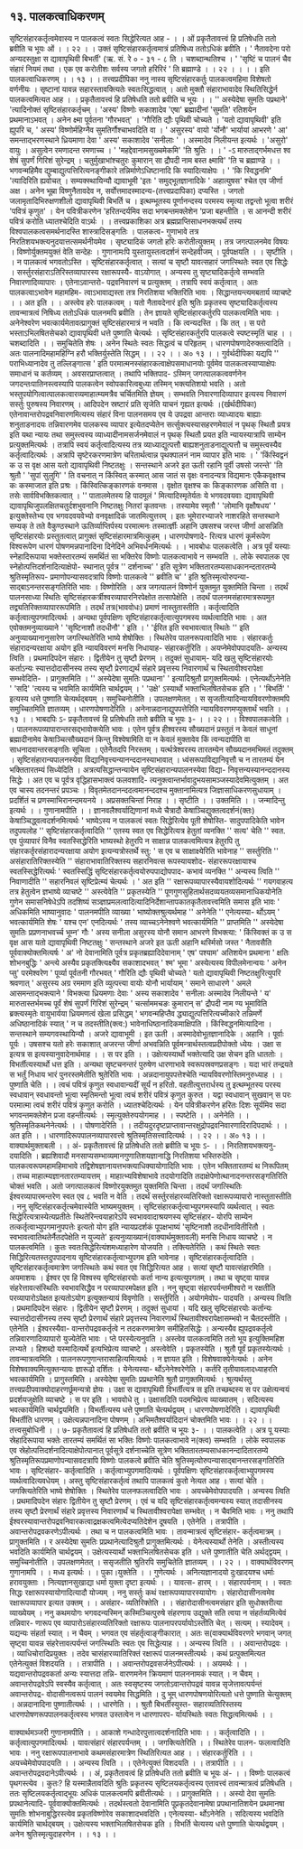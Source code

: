 ## १३. पालकत्वाधिकरणम्
सृष्टिसंहारकर्तृत्वमेवास्य न पालकत्वं स्वतः सिद्धेरित्यत आह -
। । ओं प्रकृतैतावत्त्वं हि प्रतिषेधति ततो ब्रवीति च भूयः ओं । । २२ । ।
उक्तं सृष्टिसंहारकर्तृत्वमात्रं प्रतिषिध्य ततोऽधिकं ब्रवीति ।
' नैतावदेना परो अन्यदस्तुक्षा स द्यावापृथिवी बिभर्ती' (ऋ. सं. रे ० - ३१ -
८ ति । चशब्दान्थतिश्च ।
' 'सृष्टिं च पालनं चैव संहारं नियमं तथा ।
एक एव करोतीशः सर्वस्य जगतो हरिरिरं ' ति ब्रह्माण्डे । । २२ । ।
। । इति पालकत्वाधिकरणम् । । १३ । ।
तत्त्वप्रदीपिका
ननु नास्य सृष्टिसंहारकर्तुः पालकत्वमहिमा विशेषतो वर्णनीयः । सृष्टानां यावन्न
सहारस्तावक्त्यितेः स्वतःसिद्धत्वात् । अतो मुक्तौ संहाराभावादेव स्थितिसिद्धेर्न पालकत्वमित्यत
आह । । प्रकृतैतावत्त्वं हि प्रतिषेधति ततो ब्रवीति च भूयः । । '' अस्येदेषा सुमतिः
पप्रथाने' 'त्यादिनोक्तं सृष्टिसंहारकर्तृचम् । 'अस्य' विष्णोः सकाशादेव 'एषा' ब्रह्मादीनां 'सुमति'
रतिशयेन प्रथमानाऽभवत् । अनेन क्ष्मा पूर्वतना 'गौरभवत्' । 'गौरिति द्यौः पृथिवी चोच्यते ।
'यतो द्यावापृथिवी' इति ह्युपरि च, ' अस्य' विष्णोर्महिग्नैव सुमतिर्गौश्चाभवदिति वा । ' असुरस्य'
वायो 'र्योनौ' भार्यायां आभरणे ' आ' समन्ताद्भरणस्थाने ध्रियमाणा देवा ' अस्य' सकाशादेव
'सनीलाः ' । अस्मादेव निलीयन्त इत्यर्थः । 'असुरो' वायुः । असुत्वेन रमणादन्त रमणाच्च ।
' 'महद्देवानामसुख्चमेकमि' 'ति श्रुतिः । ।
' -ऽ मारुताद्गर्भमधत्त श्व शेषं सुपर्णं गिरिशं सुरेन्द्रम् ।
चतुर्मुखाभांश्चतुरः कुमारान् सा द्रौपदी नाम बस्त क्ष्मावि' 'ति च ब्रह्माण्डे । ।
भगवन्महिमैव द्युम्बाद्युत्पत्तिरित्यनङ्गीकारे तन्निर्माणेऽधिष्टानादि कि स्यादित्याक्षेपः । ' 'कि
स्विद्धनमि' 'त्यादिरिति ह्यवोचत् । सम्यक्स्थायिन्यौ द्यावाभूमी 'इतः ' समुद्भूतज्ञानादिके
' अहात्युषस' श्चेत एव जीर्णा अक्ष । अनेन भूम्रा विष्णुनैतावदेव न, सर्वोत्तमादस्मादन्य-(तत्त्वप्रदापिका)
दप्यस्ति । जगतो जलामृतादिभिरुक्षणशीलो द्यावापृथिवी बिभर्ति च । इत्थम्भूतस्य पूर्णानन्दस्य
परमस्य स्मृत्या तद्वन्तो भूत्वा शरीरं 'पवित्रं कृणुत' । येन पवित्रीकरणेन 'हरितन्दर्यमिव सदा
भगबन्तमक्लेशेन 'प्रजा बहन्तीति । स आनन्दी शरीरं पवित्रं करोति ध्यातश्चेदिति वाऽर्थः । ।
तत्त्वप्रकाशिका
अत्र ब्रह्मप्राप्तिसाधनभक्त्यर्थं तस्य विश्वपालकत्वसमर्थनादस्ति शास्त्रादिसङ्गतिः । पालकत्व-
गुणाभावे तत्र निरतिशयभक्त्यनुदयात्तत्समर्थनीयमेव । सृष्ट्यादिकं जगतो हरिः करोतीत्युक्तम् ।
तत्र जगत्पालनमेव विषयः । विष्णोर्युक्तमयुक्तं वेति सन्देहः । गुणानामःपि युस्तायुस्तत्वदर्शनं
सन्देहवीजम् । पूर्वपक्षयति । । सृष्टीति । । न पालकत्वं भगवतोऽस्ति । सृष्टिसंहारकर्तृत्वात् । सत्यां
च सृष्टौ यावत्सहारं जगत्स्थितेः स्वत एव सिद्धेः । सर्स्तुरसंहाराऽतिरिस्तव्यापारस्य रक्षारूपस्यै-
वाऽयोगात् । अन्यस्य तु सृष्ट्यादिकर्तृत्वे सम्भवति निवारणादिव्यापारः । एतेनाऽवान्तरो-
पद्रवनिवारणं च प्रत्युक्तम् । तत्रापि स्वयं कर्तृत्वात् । अतः पालकत्वाऽभावेन महामहिम-
त्वाऽभावाद्यस्ता तत्र निरतिशया भक्तिरिति भावः ।
सिद्धान्तयन्त्यमबतार्य व्याचष्टे । । अत इति । । अस्त्वेव हरेः पालकत्वम् । यतो नैतावदेनारं
इति श्रुतिः प्रकृतस्य सृष्ट्यादिकर्तृत्वस्य तावन्मात्रत्वं निषिध्य ततोऽधिकं पालनमपि ब्रवीति । तेन
ज्ञायते सृष्टिसंहारकर्तुरपि पालकत्वमिति भावः । अनेनेश्वरेण भवत्कार्यमेतावत्प्रागुक्तं
सृष्टिसंहारमात्रं न भवति । कि त्वन्यदस्ति । कि तत् । स परो भस्ताऽभिलषितसेचको
द्यावापृथिवी धत्ते पुष्णाति चेत्यर्थः । सृष्टिसंहारकर्तुरपि पालकत्वे स्पष्टस्मृतिं चाह । । चशब्दादिति
। । समुचितेति शेषः । अनेन स्थितेः स्वतः सिद्धत्वं च परिहृतम् । धारणपोषणादेरुक्तत्वादिति ।
अतः पालनादिमहामहिग्नि हरौ भक्तिर्युस्तेति सिद्धम् । । २२ । । अ० १३ । ।
गुर्वर्थदीपिका
यद्यपि '' पराभिध्यानादेव तु तल्लिङ्गात्स ' इति परमात्मनस्संहारकत्वाक्षेपसमाधानयोः
पूर्वमेव पालकत्वस्याप्याक्षेपः समाधानं च कर्तव्यम् । अवसरप्राप्तत्वात् । तथापि भक्तिपाद-
ऽस्मिन् जगत्पालकत्ववर्णनेन जगदन्तःपातिनस्त्वस्यापि पालकत्वेन स्वोपकारित्वबुध्या
तस्मिन् भक्त्यतिशयो भवति । अतो भस्तुपयोगित्वात्पालकत्वारव्यमाहात्म्यमत्रैव
चर्चितमिति ज्ञेयम् । सम्भवति निवारणादिव्यापार इत्यस्य निवारणं सर्स्तुः पुरुषस्य
निवारणम् । आदिपदेन स्रष्टारं प्रति सृजेति याचनं गृह्यत इत्यर्थः ।(र्खर्थदीपिका)
एतेनावान्तरोपद्रवनिवारणमित्यस्य संहारं विना पालनसमय एव ये उपद्रवा आन्तराः
व्याध्यादयः बाह्याः शनुताडनादयः तन्निवारणमेव पालकस्य व्यापार इत्येतदप्येतेन
सर्त्सुक्त्यस्यासहरणमेवालं न पृथक् स्थितौ प्रयत्र इति यथा न्यायः तथा समुस्त्वस्य
व्याध्यादीनामसर्जनमेवालं न पृथक् स्थितौ प्रयत इति न्यायस्यात्रापि साम्येन
प्रत्युक्तमित्यर्थः । तत्रापि स्वयं कर्तृत्वादित्यस्य तत्र व्याध्याद्युत्पत्तौ बाह्यशनुताडनाद्युत्पत्तौ
च समुस्त्वस्यैव कर्तृत्वादित्यर्थः । अत्रापि सृष्टेरकरणमात्रेण चरितार्थत्वान्न पृथक्पालनं नाम
व्यापार इति भावः । ' 'किंस्विद्वनं क उ स वृक्ष आस यतो द्यावापृथिवी निष्टतक्षुः ।
सन्तस्थाने अजरे इत ऊती रहानि पूर्वी उषसो जरन्ते' 'ति श्रुतौ ' 'सुपां सुलुगि' ' ति
वचनात् न किंस्वित् कस्मात् आस जातं स वृक्षः वनादन्यत्र विद्यमानः एकैकवृक्षश्च कः
कस्माजात इति प्रश्रः । किंस्वित्किङ्कारणकं वनमास । वृक्षोत वृक्षश्च कः किङ्कारणक
असिति वा । तसेः सार्वविभक्तिकत्वात् । '' पातालमेतस्य हि पादमूलं ' मित्यादिस्मृतेर्यतः
ये भगवदवयवाः द्यावापृथिवी द्यावापृथिजुपलक्षितचतुर्दशभुवनानि निष्टतक्षुः नितरां
कृतवन्तः । तस्यामेव स्मृतौ ' 'लोमानि वृक्षौषधय' ' इत्युक्तेस्तेभ्य एव भगवदवयवेभ्यो
वनवृक्षादिकं जातमित्युत्तरम् । इतः भूमेरारभ्याजरे नाशरहिते सन्तस्थाने सम्यक् ते तते
वैकुण्ठस्थाने ऊतिर्व्याप्तिर्पस्य परमात्मनः तस्मार्त्ज्ञीः अहानि उषसश्च जरन्त जीर्णा
आसन्निति सृष्टिसंहारयोः प्रस्तुतत्वात् प्रागुक्तं सृष्टिसंहारमात्रमित्कुहम् । धारणपोषणादे-
रित्यत्र धारणं कूर्मरूपेण विश्वरूपेण धारणं पोषणमन्नपानादिना दिनेदिने
अभिवर्धनमित्यर्थः । ।
भावबोधः
पालकत्वेति । अत्र पूर्वं यस्याः स्नेहादिरूपाया भक्तेस्तारतम्यं समर्थितं सा भक्तिरेव
विष्णोः पालकत्वाभावे न सम्भवति ।. लोके स्वपालक एव स्नेहोत्पत्तिदर्शनादित्याक्षेपो-
स्थानात् पूर्वत्र '' दर्शनाच्च' ' इति सूत्रेण भक्तितारतम्यसाधकानन्दतारतम्ये श्रुतिस्मृतिरूप-
प्रमाणोपन्यासवदत्रापि विष्णोः पालकत्वे '' ब्रवीति च' ' इति श्रुतिस्मृत्योरुपन्या-
साद्बाऽनन्तरसङ्गतिरिति भावः । विष्णोरिति । अत्र जगत्पालनं विष्णोर्न युक्तमुत
युक्तमिति चिन्ता । तदर्थं पालनसाध्या स्थितिः सृष्टिसंहारकर्त्रीश्वरव्यापारनिरपेक्षोत
तत्सापेक्षेति । तदर्थं पालनमसंहारमात्ररूपमुत तद्व्यतिरिक्तव्यापाररूपमिति । तदर्थं तत्र(भाववोधः)
प्रमाणं नास्तुतास्तीति । कर्तृत्वादिति कर्तृत्वात्युपगमादित्यर्थः । अन्यथा पूर्वपक्षिणः
सृष्टिसंहारकर्तृत्वात्युपगमस्य व्यर्थत्वादिति भावः । अत एवोक्तमनुव्याख्याने ' 'सृष्टिनाशौ
तदधीनौ' ' इति । ' 'ईरित इति स्वभावत्वात् स्थितेः '' इति अनुव्याख्यानानुसारेण
जगत्स्थितेरिति भाष्ये शेषोक्तिः । स्थितेरेव पालनरूपत्वादिति भावः । संहारकर्तुः
संहारादन्यरक्षाया अयोग इति न्यायविवरणं मनसि निधायाह- संहारकर्तुरिति ।
अयप्नेमेवोपपादयति- अन्यस्य त्विति । प्रथमादिपदेन संहारः । द्वितीयेन तु सृष्टौ प्रेरणम् ।
तदुक्तं सुधायाम्- यदि खलु सृष्टिसंहारयोः कर्ताऽन्यः स्यात्तदोदासीनस्य तस्य सृष्टौ
प्रेरणाद्यर्थं संहारे प्रवृत्तस्य निवारणार्थं च स्थितावीश्वरापेक्षा सम्भवेदिति- । प्रागुक्तमिति ।
'' अस्येदेषा सुमतिः पप्रथाना' ' इत्यादिश्रुतौ प्रागुक्तमित्यर्थः । एनेत्यर्थोऽनेनेति
' 'सदि' 'त्यस्य च भवमिति कार्यमिति चार्थद्वयम् । ' 'उक्षे' ऽस्यार्थो भक्ताभिलषितसेचक
इति । ' 'बिभर्ति' ' इत्यस्य धत्ते पुष्णाति चेत्यर्थद्बयम् । समुच्चिनोतीति । उपलक्षणमेतत् ।
स सृजतीत्यादिन्यायविवरणोक्तमपि समुच्चितमिति ज्ञातव्यम् । धारणपोषणादेरिति ।
अनेनान्नदानाद्युपपत्तेरिति न्यायविवरणमप्युक्तार्थं भवति । । १३ । ।
भाबदपिः
ऽ- प्रकृतैतावत्त्वं हि प्रतिषेधति ततो ब्रवीति च भूयः ३- । । २२ । । विश्वपालकत्वेति
। । पालनरूपव्यापारान्तरसद्भावोक्त्येति भावः । एतेन पूर्वत्र हीश्वरस्य सौख्यदानं प्रस्तुतं न
केवलं साधूनां ब्रह्मादीनामेव केषाञ्चित्सौख्यदानं किन्तु विश्वेषामिति वा न केवलं मुक्तावेव
किं त्वन्यदापीति वा साधनादवान्तरसङ्गतिः सूचिता । एतेनैतदपि निरस्तम् ।
यर्त्थत्रेश्वरस्य तारतम्येन सौख्यदानमभिमतं तदुक्तम् । सृष्टिसंहारान्यपालनस्येवा
विद्यानिवृत्त्यन्यानन्ददानस्याभावात् । ध्वंसरूपाविद्यानिवृत्तौ च न तारतम्यं येन
भक्तितारतम्यं सिध्येदिति । अत्रत्यसिद्धान्तन्यायेन सृष्टिसंहारान्यपालनस्येवा विद्या-
निवृत्तन्यस्यानन्ददानस्य सिद्धेः । अत एव च पूर्वत्र वृद्धिहासभाक्त्वं फलवशादि-
त्यनुक्त्वान्तर्भावादुभयसामञ्जस्यादेवमित्युक्तम् । अत एव चास्य तदनन्तरं प्रपञ्चः ।
विवृतमेतदानन्ददत्वमानन्ददश्च मुक्तानामित्यत्र जिज्ञासाधिकरणसुधायाम् । प्रदर्शितं च
प्रणस्माभिरानन्दमयनये । अप्रसक्तचिन्तां निराह । । सृष्टीति । । उक्तमिति । । जन्मादिन्तु
इत्यर्थः । । गुणानामपीति । । ज्ञानवलैश्वर्याद्यिणानां मध्ये चैत्रादौ केषाञ्चिद्युक्तत्वदर्शनं(क्तः)
केषाञ्चिद्ध्वत्वदर्शनमित्यर्थः ' भाष्येऽस्य न पालकत्वं स्वतः सिद्धेरित्येव पूती शेषोस्ति-
सादुपपादिकेति भावेन तदुपयलोह '' सृष्टिसंहारकर्तृत्वादिति '' एतस्य स्वत एव
सिद्धेरित्यत्र हेतुतां व्यनक्ति '' सत्य' चेति '' स्वत. एव पुंव्यापारं विनैव स्वतस्सिद्धेरिति
भाष्यस्थो हेतुरपि न साक्षान्न पालकत्वमित्यत्र हेतुरपि तु संहारकर्तृरसंहारादन्यरक्षाया
अयोग इत्यन्यत्रोस्तर्थे स्तु: ' स एव च साक्षाक्ष्येरिति भावेनाह '' सर्स्तुरिति ''
असंहारातिरिक्तस्येति '' संहाराभावातिरिक्तस्य सहारनिवत्स रूपस्यायशोद-
संहाररूपरक्षायाश्च स्वतस्सिद्धेरित्यर्थः ' स्वतस्सिद्धिं सृष्टिसंहारकर्तृत्वयोरुपपाद्योपपाद-
कभावं व्यनक्ति '' अन्यस्य त्विति '' निवाणादीति '' सहारनिवलं सृष्टिप्रेत्म्यं चेत्यर्थः
। ' अत इति '' रक्षारूपव्यापारस्यैवायशोदित्यर्थः ''
गयगवाहत्य तत्र हेतुत्वेन ज्ञभाष्ये व्याचष्टे '' अस्त्येवेति '' प्रकृतस्येति ''
पूणगुणसुहितार्थसदव्ययतव्यसमानाधिकयोनेति गुणेन समासनिषेधेऽपि तदशिष्यं
सञ्ज्ञाप्रमलत्वादित्यादिनिर्देशान्तापकातकृतैतावत्त्वमिति समास इति भावः ' अधिकमिति
भाष्यानुवादः ' पालनमपीति व्याख्या ' भाष्योक्तश्रुत्यर्थमाह '' अनेनेति '' एनेत्यस्या-
र्थोऽयम् ' भवत्कार्यमिति शेषः ' यश्च एन' एनदित्यर्थः ' तस्य व्याच्चऽनेनेश्वणे
भवत्कार्यमिति '' प्राप्तमिति '' अस्येदेषा सुमतिः प्रप्रणनाभवर्च्च भूम्न' गौः ' अस्य
सनीला असुरस्य योनौ समान आभरणे विभक्त्या: ' किंस्विक्तं क उ स वृक्ष आस यतो
द्यावापृथिवी निष्टतक्षुः ' सन्तस्थाने अजरे इत ऊती अहानि थर्स्मिसो जस्त '
नैतावसैति पूर्ववाक्योक्तमित्यर्षः ' अ' नो देवानामिति पूर्वत्र प्रकृतब्रह्यादिदेवानाम् ' एष'
पश्याम' अतिशयेन प्रथमाना ' क्षतिः शोभनबुद्धिः ' अन्त्ये अस्यैव प्रकृतक्त्यिक्ष्यैव
सकाशादभवत् ' श्म' भूमा ' अस्येत्यस्य विपीलमेनान्वयः ' अनेन प्सु' परमेश्वरेण '
पूर्व्या पूर्वतनी गौरभवत् ' गौरिति द्यौः पृथिवी चोच्यते ' यतो द्यावापृथिवी
निष्टतक्षुरित्युपरि श्रवणात् ' असुरस्य अग्र रममाण इति व्युत्पत्त्या वायोः योनौ
भार्यायाम् ' समाने साधारणे ' अमले आसमन्ताद्भक्त्याने ' विभक्त्या ध्रियमणाः
देवाः ' अस्य सकाशादेव ' सनीलाः अस्मादेव निलीयन्ते ' य' मारुतास्तर्भमच्च पूर्वं शेषं
सुपर्णं गिरिशं सुरेन्द्रम् ' चर्त्साममचङः कुमारान् स' द्रौपदी नाम ण्य भूमाविति
ब्रक्त्यस्मृतेः वायुभार्यया ध्रियमणत्वं खेला प्रसिद्धम् ' भगवन्महिप्तैव
द्ध्याद्युत्पत्तिरित्यच्मीकारे तन्निमर्णे अधिष्ठानादिकं स्यात् ' न च तदस्तीति(क्त्व:)
भावेनाधिष्ठानादिकमाक्षिपति । किंस्विद्धनमित्यादिना । सन्तस्थाने सम्यगवस्थायिन्यौ ।
अजरे द्यावाभूमी । इत ऊती । अस्मादेवोभूतज्ञानादिके । अहानि । पूर्वाः पूर्यः ।
उषसश्च यतो हरेः सकाशात् अजरन्त जीर्णा अभवन्निति पूर्वमन्त्रार्थस्तत्वप्रदीपोक्तो
ध्येयः । उक्षा स इत्यत्र स इत्यस्यानुवादेनार्थमाह । । स पर इति । । उक्षेत्यस्यार्थो
भक्तेत्यादि उक्ष सेचन इति धाततोः । विभर्तीत्यस्यार्थो धत्त इति । अन्यथा सृष्टचनन्तरं
पुरुषेण धारणाभावे स्वरूपस्रवणप्रसङ्गः । यदा भारं तन्द्रयते स भर्तुं निधाय भारं
पुनरस्तमेतीति श्रुतेरिति भावः । अन्नदानायुपपत्तेश्चेति न्यायविवरणोस्तिमनुरुध्याह । ।
पुष्णाति चेति । । त्वचं पवित्रं कृणुत स्वधावान्यदीं सूर्यं न हरितो. वहतीत्युत्तरार्धस्य तु
इत्थम्भूतस्य परस्य स्वधावान् स्वधावन्तो भूत्वा स्मृतिमन्तो भूत्वा त्वचं शरीरं पवित्रं कृणुत
कुरुत । यद्वा स्वधावान् सुखवान् स परः परमात्मा त्वचं शरीरं पवित्रं कृणुत करोति ।
ध्यातश्चेदित्यर्थः । येन पवित्रीकरणेन हरितः दिशः सूर्यमिव सदा भगवन्तमक्लेशेन प्रजा
वहन्तीत्यर्थः । स्मृत्युक्तेरुपयोगमाह । । स्पष्टेति । । अनेनेति । । श्रुतिस्मृतिकथनेनेत्यर्थः । ।
पोषणादेरिति । । तदीयदुरदृष्टप्राप्तावान्तरक्षुद्रोपद्रवनिवारणादिरादिपदार्थः । । अत इति । ।
धारणादिरूपपालनव्यापारवत्त्वे श्रुतिस्मृतिसत्त्वादित्यर्थः । । २२ । । अ० १३ । ।
वाक्यार्थमुक्ताबली
। । अं- प्रकृतैतावत्त्वं हि प्रतिषेधति ततो ब्रवीति च भूयः ऽ- । । निरतिशयभक्त्यनु-
दयादिति । ब्रह्यशिवादौ मनसाप्यसम्भाव्यमानगुणातिशयज्ञानाद्धि निरतिशया भस्तिरुदेति ।
पालकत्वरूपमहामहिमाभावे तद्विशेषज्ञानायत्तभक्त्याधिक्यायोगादिति भावः । एतेन
भक्तितारतम्यं थ निरूपितम् । तच्च माहात्म्यज्ञानतारतम्यायत्तम् । माहात्भ्यविशेषाभावे
तदयोगादिति तदाक्षेपेणोत्थानादनन्तरसङ्गतिरिति चोक्तं भवति । अतो जगत्पालकत्वं
विष्णोरयुक्तमुत युक्तमिति चिन्ता । तदर्थं जगत्स्थितिः ईश्वरव्यापारमन्तरेण स्वत एव ८
भवति न वेति । तदर्थं सर्स्तुरसंहारव्यतिरिक्तो रक्षारूपव्यापारो नास्तुतास्तीति । ननु
सृष्टिसंहारकर्तृत्चमेवास्येति भाष्यमयुक्तम् । सृष्टिसंहारकर्तृत्वाभ्युपगमस्यापि व्यर्थत्वात् ।
स्वतः सिद्धेरित्यत्रास्येत्यप्रतीतेः स्थितेरिन्त्वयाहारेऽपि स्वभाववादाश्रयणस्य सृष्टिसंहार-
योरपि साम्येन तत्कर्तृत्वाभ्युपगमानुपपत्तेः इत्यतो योग इति न्यायप्रदर्शकं पूपक्षभाष्यं
'सृष्टिनाशौ तदधीनावितीरितौ । स्वभावत्वातिथतेर्नैतदपेक्षेति न युज्यते' इत्यनुव्याख्यानं(वाक्यार्थमुक्तावली)
मनसि निधाय व्याचष्टे । न पालकत्वमिति । कुतः स्वतःसिद्धेरित्यंशमध्याहारेण योजयति ।
तक्त्यितेरिति । कथं स्थितेः स्वतः सिद्धिरित्यतस्तदुपपादनाय सृष्टिसंहारकर्तृत्वाभ्युपगम
इति भावेनाह । सृष्टिसंहारकर्तृत्वादिति । सृष्टिसंहारकर्तृत्वमात्रेण जगत्स्थितेः कथं स्वत एव
सिद्धिरित्यत आह । सत्यां सृष्टौ यावत्संहारमिति । अयमाशयः । ईश्वर एव हि विश्वस्य
सृष्टिसंहारयोः कर्ता नान्य इत्यत्युपगतम् । तथा च सृष्ट्वा यावन्न संहरेत्तावत्संस्थितिः
स्वभावसिद्धैव न परव्यापारमपेक्षत इति । ननु सृष्ट्वा संहारपर्यन्तमीश्वरो न रक्षतीति
परव्यापारोऽपेक्षत इत्यतोऽयोग इत्युक्तन्यायं विवृणोति । सर्स्तुरिति । अयोगमेवोप-
पादयति । अन्यस्य त्विति । प्रथमादिपदेन संहारः । द्वितीयेन सृष्टौ प्रेरणम् । तदुक्तं
सुधायां । यदि खलु सृष्टिसंहारयोः कर्तान्यः स्यात्तदोदासीनस्य तस्य सृष्टौ प्रेरणार्थं संहारे
प्रवृत्तस्य निवारणार्थं स्थितावीश्वरापेक्षासम्भवो न चैतदस्तीति । एतेनेति । ईश्वरस्यैवा-
वान्तरोपद्रवकर्तृत्वे न तदकरणमात्रेण समीहितसिद्धेः । अन्यस्यैव ह्युपद्रवकर्तृत्वे
तन्निवारणादिव्यापारो युज्येतेति भावः ।
प्ते परस्येत्यनुवति । अस्त्वेव पालकत्वमिति ततो भूय इत्युक्तिमहिश लभ्यते ।
हिशब्दो यस्मादित्यर्थे इत्यभिप्रेत्य व्याचष्टे । अस्त्वेवेति । प्रकृतस्येति । श्रुतौ पूर्वं
प्रकृतस्येत्यर्थः । तावन्मात्रत्वमिति । पालनरूपगुणान्तरासाहित्यमित्यर्थः । न ज्ञायत इति ।
विशेषवाक्येनेत्यर्थः । अनेन विशेषवाक्यमित्युक्तन्यायः ज्ञारूढो दर्शितः । येनेत्यस्या-
र्थोऽनेनेश्वरेणेति । कर्तरि तृतीयावलादध्याहरति भवत्कार्यमिति । प्रागुस्तमिति । अस्येदेषा
सुमतिः प्रप्रथानेति श्रुतौ प्रागुक्तमित्यर्थः । श्रुत्यर्थस्तु तत्त्वप्रदीपवाक्योदाहरणर्छूमन्यत्रो
ज्ञेयः । उक्षा स द्यावापृथिवी विभर्तीत्यत्र स इति तच्छब्दस्य स पर उक्षेत्यन्वयं
प्रदर्शयजुक्षेति व्याचष्टे । स पर इति । भाववोधे तु । उक्षासदिति पदमभिप्रेत्य व्याख्यातम् ।
सदित्यस्य भवत्कार्यमिति चार्थद्वयमिति । विभर्तीत्यस्य धत्ते पुष्णाति चेत्यर्थद्वयम् ।
धारणपोषणादेरिति । द्यावापृथिवी बिभर्तीति धारणम् । उक्षेत्यन्नपानादिना पोषणम् ।
अभिमतैश्वर्यादिदानं चोक्तमिति भावः । । २२ । ।
तत्त्वसुबोधिनी
। । ७- प्रकृतैतावत्वं हि प्रतिषेधति ततो ब्रवीति च भूयः ३- । । पालकत्वेति । अत्र पू
यस्याः स्रेहादिरूपाया भक्तेः तारतम्यं समर्थितं सा भक्तिः विष्णोः पालकत्वाभावे न(क्त्व)
सम्भवति । लोके स्वपालक एव स्रेहोत्पत्तिदर्शनादित्याक्षेपोत्पानात् पूर्वसूत्रे दर्शनाच्चेति
सूत्रेण भक्तितारतम्यसाधकानन्दादितारतम्ये श्रुतिस्मृतिरूपप्रमाणोपन्यासवदत्रापि विष्णोः
पालकत्वे ब्रवीति चेति श्रुतिस्मृत्योरुपन्यासाद्बानन्तरसङ्गतिरिति भावः । सृष्टिसंहार-
कर्तृत्वादिति । कर्तृत्वाभ्युपगमादित्यर्थः । पूर्वपक्षिणः सृष्टिसंहारकर्तृत्वाभ्युपगमस्य
व्यर्थत्वादित्यवधेयम् । अस्तु सृष्टिसंहारकर्तृत्वं तथापि पालकत्वं कुतो नेत्यत आह । सत्यां
चेति । जगक्त्यितेरिति भाष्ये शेषोक्तिः । स्थितेरेव पालनफलत्वादिति भावः ।
अयच्चेमेवोपपादयति । अन्यस्य त्विति । प्रथमादिपदेन संहारः द्वितीयेन तु सृष्टौ प्रेरणम् ।
एवं च यदि सृष्टिसंहारकर्तृत्वमन्यस्य स्यात् तदासीनस्य तस्य सृष्टौ प्रेरणार्थं संहारे
प्रवृत्तस्य निवारणार्थं च स्थितावीश्वरापेक्षा सम्भवेत् । न चैवमिति भावः । ननु तथापि
ईश्वरस्यावान्तरोपद्रवनिवारकत्वाद्रक्षकत्वमित्येदप्यतिदेशेन दूषयति । एतेनेति । तत्रापीति ।
अवान्तरोपद्रवकरणेऽपीत्यर्थः । तथा च न पालकत्वमिति भावः । तावन्मात्रत्वं सृष्टिसंहार-
कर्तृत्वमात्रम् । प्रागुक्तमिति । र अस्येदेषा सुमतिः प्रप्रथानेत्यादिश्रुतौ प्रागुक्तमित्यर्थः ।
येनेत्यस्यार्थो तेनेति । अस्तीत्यस्य भवदिति कार्यमिति चार्थद्वयम् । उक्षेत्यस्यार्थो
भक्ताभिलषितसेचक इति । धत्ते पुष्णातीति चेति अर्थद्द्वयम् । समुच्चिनोतीति ।
उपलक्षणमेतत् । ससृजतीति श्रुतिरपि समुचितेति ज्ञातव्यम् । । २२ । ।
वाक्यार्थविवरणम्
गुणानामपि । । मध्य इत्यर्थः । । पुका।युक्तेति । । गुणेत्यर्थः । अनित्यज्ञानादयो
दुःखादयश्च धर्माः हरावयुक्ताः । नित्यज्ञानसुखाद्या धर्मा युक्ता दृष्टा इत्यर्थः । । यावत्स-
हारम् । । संहारपर्यनाम् । । स्वतः सिद्धः रक्षारूपस्यायोगादित्यादौ योज्यम् । ननु सर्स्तुः कथं
रक्षारूपव्यापारस्यायोगः । संहारोदासीनत्वमेव रक्षारूपव्यापार इत्यत उक्तम् । । असंहार-
व्यतिरिक्तेति । । संहारोदासीनत्वमसंहार इति सुधोक्तरीत्या व्याख्येयम् । ननु कथमयोगः
भगवदन्यस्मिन् कस्मिञ्चित्पुरुषे संहरणाय उद्युक्ते सति त्वया न संहर्तव्यमित्येवं तन्निवार-
णारूप एव व्यापारोऽसंहारव्यतिरिक्तो रक्षारूपः पालनापरपर्यायोऽस्तीति चेत् । सत्यम् ।
स्यादेवम् । यद्यन्यः संहर्ता स्यात् । न चैवम् । भगवत एव संहर्तृत्वाङ्गीकारात् । अतः स(वाक्यार्थविवरणरे
भगवान् जगत् सृष्ट्वा यावन्न संहरेत्तावत्पर्यन्तं जगत्स्थितिः स्वतः एव सिद्धेत्याह । ।
अन्यस्य त्विति । । अवान्तरोपद्रवः । । व्याधिचोरादिप्रयुक्तः । तदेव चासंहारव्यातिरिक्तं
रक्षारूपं पालनमस्तीत्यर्थः । कथं प्रत्पुक्तमित्यत एतेनेत्युक्तं विशदयति । । तत्रापीति । ।
अवान्तरोपद्रवसर्जनेऽपीत्यर्थः । । अयमर्थः । । यद्यवान्तरोपद्रवकर्ता अन्यः स्यात्तदा तन्नि-
वारणमनेन क्रियमाणं पालननामकं स्यात् । न चैवम् । अवान्तरोपद्रवेऽपि स्वस्यैव
कर्तृत्वात् । अतः स्वसृष्टस्य जगतोऽवान्तरोपद्रवं यावन्न सृजेत्तावत्पर्यन्तं अवान्तरोपद्र-
वोदासीनत्वरूपं पालनं स्वयमेव सिद्धमिति । दु भूम् धारणपोषणयोरित्यतो धत्ते पुष्णाति
चेत्युक्तम् । अन्नदानादिना पुष्णातीत्यर्थः । । धारणेति । । श्रुतौ बिभर्तीस्युस्त-
सहारव्यतिरिस्तस्य धारणपोषणरूपपालनकर्तृत्वस्य भगवत उस्तत्वेन न धारणापरप-
र्यायस्थितेः स्वतः सिद्धत्वमित्यर्थः । ।

वाक्यार्थमञ्जरी
गुणानामपीति । । आकाशे गन्धादेरपुत्तात्वदर्शनादिति भावः । । कर्तृत्वादिति । ।
कर्तृत्वात्युपगमादित्यर्थः । यावत्संहारं संहारपर्यन्तम् । । जगक्त्यितेरिति । । स्थितेरेव पालन-
फलत्वादिति भावः । ननु रक्षारूपपालनाभावे कथमसंहारमात्रेण स्थितिरित्यत आह । ।
संहारकर्तुरिति । । अयच्चेमेवोपपादयति । । अन्यस्य त्विति । । एतेनेत्युक्तं विशदयति । ।
तत्रापीति । । अवान्तरोपद्रवदानेऽपीत्यर्थः । । अं, प्रकृतैतावत्वं हि प्रतिषेधति ततो ब्रवीति च
भूयः अं- । । विष्णोः पालकत्वं पृथगस्त्येव । कुतः? हि यस्मान्नैतावदिति श्रुतिः प्रकृतस्य
सृष्टिलयकर्तृत्वस्य एतावत्त्वं तावन्मात्रत्वं प्रतिषेधति । ततः सृष्टिलयकर्तृत्वाद्भूयः अधिकं
पालकत्वमपि ब्रवीतीत्यर्थः । । प्रागुक्तमिति । । अस्यो देवा सुमतिः प्रपथानेत्यादि-
पूर्ववाक्योक्तमित्यर्थः । तदर्थस्त्वतो देवानामिति पूप्रकृतदेवानामेषा प्रपथानातिशयेन
प्रथमानषा सुमतिः शोभनाबुद्धिरस्त्येव प्रकृतविष्णोरेव सकाशादभवदिति । एनेत्यस्या-
र्थोऽनेनेति । सदित्यस्य भवदिति कार्यमिति चार्थद्बयम् । उक्षेत्यस्य भक्ताभिलषितसेचक
इति । विभर्ति चेत्यस्य धत्ते पुष्णाति चेत्यर्थद्वयम् । अनेन श्रुतिस्मृत्युदाहरणेन । । १३ । ।
